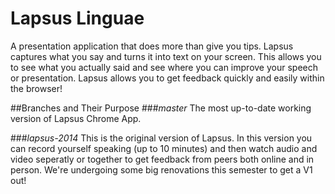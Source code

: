 # Lapsus Linguae

A presentation application that does more than give you tips. Lapsus captures what you say and turns it into text on your screen. This allows you to see what you actually said and see where you can improve your speech or presentation. Lapsus allows you to get feedback quickly and easily within the browser!

##Branches and Their Purpose
###_master_
The most up-to-date working version of Lapsus Chrome App.

###_lapsus-2014_
This is the original version of Lapsus. In this version you can record yourself speaking (up to 10 minutes) and then watch audio and video seperatly or together to get feedback from peers both online and in person.  We're undergoing some big renovations this semester to get a V1 out!
